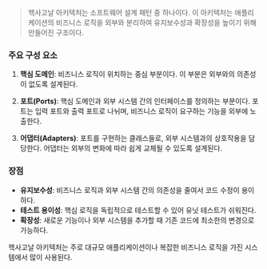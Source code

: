 > 헥사고날 아키텍처는 소프트웨어 설계 패턴 중 하나이다. 이 아키텍처는 애플리케이션의 비즈니스 로직을 외부와 분리하여 유지보수성과 확장성을 높이기 위해 만들어진 구조이다.

### 주요 구성 요소

1. **핵심 도메인**: 비즈니스 로직이 위치하는 중심 부분이다. 이 부분은 외부와의 의존성이 없도록 설계된다.

2. **포트(Ports)**: 핵심 도메인과 외부 시스템 간의 인터페이스를 정의하는 부분이다. 포트는 입력 포트와 출력 포트로 나뉘며, 비즈니스 로직이 요구하는 기능을 외부에 노출한다.

3. **어댑터(Adapters)**: 포트를 구현하는 클래스들로, 외부 시스템과의 상호작용을 담당한다. 어댑터는 외부의 변화에 따라 쉽게 교체될 수 있도록 설계된다.

### 장점

- **유지보수성**: 비즈니스 로직과 외부 시스템 간의 의존성을 줄여서 코드 수정이 용이하다.
- **테스트 용이성**: 핵심 로직을 독립적으로 테스트할 수 있어 유닛 테스트가 쉬워진다.
- **확장성**: 새로운 기능이나 외부 시스템을 추가할 때 기존 코드에 최소한의 변경으로 가능하다.

헥사고날 아키텍처는 주로 대규모 애플리케이션이나 복잡한 비즈니스 로직을 가진 시스템에서 많이 사용된다. 

